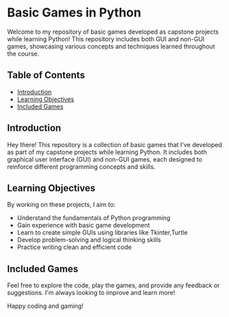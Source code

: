 # Basic Games in Python

Welcome to my repository of basic games developed as capstone projects while learning Python! This repository includes both GUI and non-GUI games, showcasing various concepts and techniques learned throughout the course.

## Table of Contents

- [Introduction](#introduction)
- [Learning Objectives](#learning-objectives)
- [Included Games](#included-games)

## Introduction

Hey there! This repository is a collection of basic games that I've developed as part of my capstone projects while learning Python. It includes both graphical user interface (GUI) and non-GUI games, each designed to reinforce different programming concepts and skills.

## Learning Objectives

By working on these projects, I aim to:

- Understand the fundamentals of Python programming
- Gain experience with basic game development
- Learn to create simple GUIs using libraries like Tkinter,Turtle
- Develop problem-solving and logical thinking skills
- Practice writing clean and efficient code

## Included Games



Feel free to explore the code, play the games, and provide any feedback or suggestions. I'm always looking to improve and learn more!

Happy coding and gaming!
